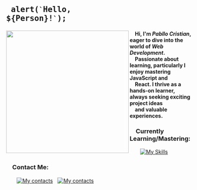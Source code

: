 ## <pre> alert(`` ` ``Hello, ${Person}!`` ` ``); </pre>
<img src="https://user-images.githubusercontent.com/74038190/212750996-938b257b-266c-45a7-9af7-655341c0f58b.gif" align="left" width="330px"> &emsp;<b>Hi, I'm _Pabllo Cristian_, eager to dive into the world of _Web Development_.<br />&emsp;Passionate about learning, particularly I enjoy mastering JavaScript and<br />&emsp;React. I thrive as a hands-on learner, always seeking exciting project ideas<br />&emsp;and valuable experiences.</b>

### &emsp;Currently Learning/Mastering:
&emsp;&emsp;[![My Skills](https://skillicons.dev/icons?i=js,html,css,react,tailwind)](https://skillicons.dev)

### &emsp;Contact Me:
&emsp;&emsp;[![My contacts](https://skillicons.dev/icons?i=linkedin)](https://www.linkedin.com/in/pabllo-cristian-f-a926062b3)ﾠ[![My contacts](https://skillicons.dev/icons?i=gmail)](mailto:pabllo.dev@gmail.com)
